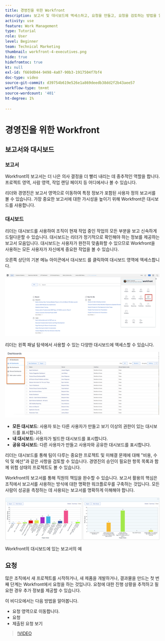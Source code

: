 ```yaml
---
title: 경영진을 위한 Workfront
description: 보고서 및 대시보드에 액세스하고, 요청을 만들고, 요청을 검토하는 방법을 알아봅니다.
activity: use
feature: Work Management
type: Tutorial
role: User
level: Beginner
team: Technical Marketing
thumbnail: workfront-4-executives.png
hide: true
hidefromtoc: true
kt: null
exl-id: f669d044-9498-4a07-90b3-1917504f7bf4
doc-type: video
source-git-commit: d39754b619e526e1a869deedb38dd2f2b43aee57
workflow-type: tm+mt
source-wordcount: '401'
ht-degree: 1%

---
```


# 경영진을 위한 Workfront

## 보고서와 대시보드

### 보고서

Workfront의 보고서는 더 나은 의사 결정을 더 빨리 내리는 데 중추적인 역할을 합니다. 프로젝트 영역, 사람 영역, 작업 랜딩 페이지 등 어디에서나 볼 수 있습니다.

리더와 경영진은 보고서 영역으로 이동하여 특정 정보가 포함된 사용자 정의 보고서를 볼 수 있습니다. 가장 중요한 보고서에 대한 가시성을 높이기 위해 Workfront은 대시보드를 사용합니다.

### 대시보드

리더는 대시보드를 사용하여 조직이 현재 작업 중인 작업의 모든 부분을 보고 신속하게 드릴다운할 수 있습니다. 대시보드는 리더가 정기적으로 확인해야 하는 정보를 제공하는 보고서 모음입니다. 대시보드는 사용자가 완전히 맞춤화할 수 있으므로 Workfront을 사용하는 모든 사용자가 자신에게 중요한 작업을 볼 수 있습니다.

오른쪽 상단의 기본 메뉴 아이콘에서 대시보드 를 클릭하여 대시보드 영역에 액세스합니다.

![메인 메뉴의 대시보드 옵션 이미지](assets/workfront-4-executives-1.png)

리더는 왼쪽 패널 탐색에서 사용할 수 있는 다양한 대시보드에 액세스할 수 있습니다.

![메인 메뉴의 대시보드 옵션 이미지](assets/workfront-4-executives-2.png)

* **모든 대시보드**: 사용자 또는 다른 사용자가 만들고 보기 이상의 권한이 있는 대시보드를 표시합니다.
* **내 대시보드**: 사용자가 빌드한 대시보드를 표시합니다.
* **공유 대시보드**: 다른 사용자가 만들고 사용자와 공유한 대시보드를 표시합니다.

리더는 대시보드를 통해 팀이 다루는 중요한 프로젝트 및 미해결 문제에 대해 &quot;비용, 수익 및 예산&quot;과 같은 사항을 검토할 수 있습니다. 경영진의 승인이 필요한 항목 목록과 함께 위험 상태의 프로젝트도 볼 수 있습니다.

Workfront의 보고서를 통해 직원의 책임을 완수할 수 있습니다. 보고서 활용의 핵심은 조직에서 보고서를 사용하는 방식에 대한 명확한 워크플로우를 구축하는 것입니다. 모든 사람이 성공을 측정하는 데 사용되는 보고서를 명확하게 이해해야 합니다.

![Workfront의 대시보드에 있는 보고서의 예 ](assets/workfront-4-executives-3.png)

Workfront의 대시보드에 있는 보고서의 예

## 요청

많은 조직에서 새 프로젝트를 시작하거나, 새 제품을 개발하거나, 결과물을 만드는 첫 번째 단계는 Workfront에서 요청을 하는 것입니다. 요청에 대한 진행 상황을 추적하고 필요한 경우 추가 정보를 제공할 수 있습니다.

이 비디오에서는 다음 방법을 알아봅니다.

* 요청 영역으로 이동합니다.
* 요청
* 제출된 요청 보기

>[!VIDEO](https://video.tv.adobe.com/v/336092/?quality=12)

